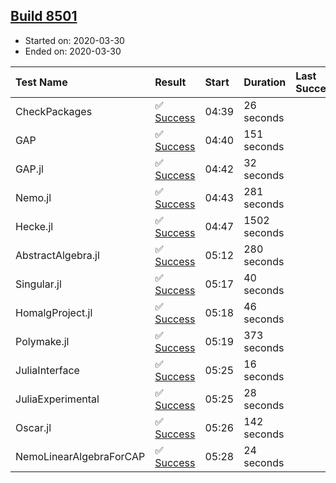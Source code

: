 ## [Build 8501](https://oscarci.mathematik.uni-kl.de/job/oscar/8501/)

* Started on: 2020-03-30
* Ended on: 2020-03-30

| Test Name    | Result | Start | Duration | Last Success | First Failure |
|:-------------|:-------|:------|:---------|:-------------|:--------------|
| CheckPackages | ✅ [Success](https://oscarci.mathematik.uni-kl.de/job/oscar/8501/artifact/logs/build-8501/CheckPackages.log) | 04:39 | 26 seconds |  |  |
| GAP | ✅ [Success](https://oscarci.mathematik.uni-kl.de/job/oscar/8501/artifact/logs/build-8501/GAP.log) | 04:40 | 151 seconds |  |  |
| GAP.jl | ✅ [Success](https://oscarci.mathematik.uni-kl.de/job/oscar/8501/artifact/logs/build-8501/GAP.jl.log) | 04:42 | 32 seconds |  |  |
| Nemo.jl | ✅ [Success](https://oscarci.mathematik.uni-kl.de/job/oscar/8501/artifact/logs/build-8501/Nemo.jl.log) | 04:43 | 281 seconds |  |  |
| Hecke.jl | ✅ [Success](https://oscarci.mathematik.uni-kl.de/job/oscar/8501/artifact/logs/build-8501/Hecke.jl.log) | 04:47 | 1502 seconds |  |  |
| AbstractAlgebra.jl | ✅ [Success](https://oscarci.mathematik.uni-kl.de/job/oscar/8501/artifact/logs/build-8501/AbstractAlgebra.jl.log) | 05:12 | 280 seconds |  |  |
| Singular.jl | ✅ [Success](https://oscarci.mathematik.uni-kl.de/job/oscar/8501/artifact/logs/build-8501/Singular.jl.log) | 05:17 | 40 seconds |  |  |
| HomalgProject.jl | ✅ [Success](https://oscarci.mathematik.uni-kl.de/job/oscar/8501/artifact/logs/build-8501/HomalgProject.jl.log) | 05:18 | 46 seconds |  |  |
| Polymake.jl | ✅ [Success](https://oscarci.mathematik.uni-kl.de/job/oscar/8501/artifact/logs/build-8501/Polymake.jl.log) | 05:19 | 373 seconds |  |  |
| JuliaInterface | ✅ [Success](https://oscarci.mathematik.uni-kl.de/job/oscar/8501/artifact/logs/build-8501/JuliaInterface.log) | 05:25 | 16 seconds |  |  |
| JuliaExperimental | ✅ [Success](https://oscarci.mathematik.uni-kl.de/job/oscar/8501/artifact/logs/build-8501/JuliaExperimental.log) | 05:25 | 28 seconds |  |  |
| Oscar.jl | ✅ [Success](https://oscarci.mathematik.uni-kl.de/job/oscar/8501/artifact/logs/build-8501/Oscar.jl.log) | 05:26 | 142 seconds |  |  |
| NemoLinearAlgebraForCAP | ✅ [Success](https://oscarci.mathematik.uni-kl.de/job/oscar/8501/artifact/logs/build-8501/NemoLinearAlgebraForCAP.log) | 05:28 | 24 seconds |  |  |
